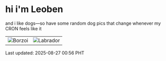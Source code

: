 # hi i'm Leoben

and i like dogs—so have some random dog pics that change whenever my CRON feels like it

|  |  |
|--------|----------|
| ![Borzoi](https://random-dog-vercel.vercel.app/api/random-borzoi?v=1756227396) | ![Labrador](https://random-dog-vercel.vercel.app/api/random-labrador?v=1756227396) |

Last updated: 2025-08-27 00:56 PHT
